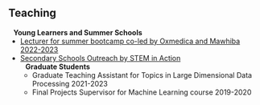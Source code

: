 ## Teaching

<h4 style="margin:0 10px 0;">Young Learners and Summer Schools</h4>

<ul style="margin:0 0 5px;">
  <li><a href="[https://oxmedica.com/]"><autocolor>Lecturer for summer bootcamp co-led by Oxmedica and Mawhiba  2022-2023</autocolor></a></li>
  <li><a href="https://www.imperial.ac.uk/be-inspired/schools-outreach/secondary-schools/stem-in-action/the-human-body/farwa-profile/"><autocolor>Secondary Schools Outreach by STEM in Action</autocolor></a></li>


<h4 style="margin:0 10px 0;">Graduate Students</h4>

<ul style="margin:0 0 20px;">
  <li> Graduate Teaching Assistant for Topics in Large Dimensional Data Processing 2021-2023</autocolor </li>
  <li> Final Projects Supervisor for Machine Learning course 2019-2020</autocolor</li>
</ul>

